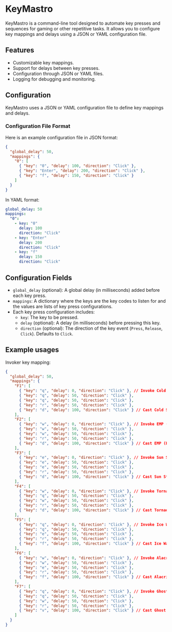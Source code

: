 # KeyMastro

KeyMastro is a command-line tool designed to automate key presses and sequences for gaming or other repetitive tasks. It allows you to configure key mappings and delays using a JSON or YAML configuration file.

## Features

- Customizable key mappings.
- Support for delays between key presses.
- Configuration through JSON or YAML files.
- Logging for debugging and monitoring.

## Configuration

KeyMastro uses a JSON or YAML configuration file to define key mappings and delays.

### Configuration File Format

Here is an example configuration file in JSON format:

```json
{
  "global_delay": 50,
  "mappings": {
    "0": [
      { "key": "0", "delay": 100, "direction": "Click" },
      { "key": "Enter", "delay": 200, "direction": "Click" },
      { "key": "f", "delay": 150, "direction": "Click" }
    ]
  }
}
```

In YAML format:

```yaml
global_delay: 50
mappings:
  "0":
    - key: "0"
      delay: 100
      direction: "Click"
    - key: "Enter"
      delay: 200
      direction: "Click"
    - key: "f"
      delay: 150
      direction: "Click"
```

## Configuration Fields

- `global_delay` (optional): A global delay (in milliseconds) added before each key press.
- `mappings`: A dictionary where the keys are the key codes to listen for and the values are lists of key press configurations.
- Each key press configuration includes:
  - `key`: The key to be pressed.
  - `delay` (optional): A delay (in milliseconds) before pressing this key.
  - `direction` (optional): The direction of the key event (`Press`, `Release`, `Click`). Defaults to `Click`.

## Example usages

Invoker key mapping:

```json
{
  "global_delay": 50,
  "mappings": {
    "F1": [
      { "key": "q", "delay": 0, "direction": "Click" }, // Invoke Cold Snap (Q-Q-Q-R)
      { "key": "q", "delay": 50, "direction": "Click" },
      { "key": "q", "delay": 50, "direction": "Click" },
      { "key": "r", "delay": 50, "direction": "Click" },
      { "key": "d", "delay": 100, "direction": "Click" } // Cast Cold Snap (D)
    ],
    "F2": [
      { "key": "w", "delay": 0, "direction": "Click" }, // Invoke EMP (W-W-W-R)
      { "key": "w", "delay": 50, "direction": "Click" },
      { "key": "w", "delay": 50, "direction": "Click" },
      { "key": "r", "delay": 50, "direction": "Click" },
      { "key": "d", "delay": 100, "direction": "Click" } // Cast EMP (D)
    ],
    "F3": [
      { "key": "e", "delay": 0, "direction": "Click" }, // Invoke Sun Strike (E-E-E-R)
      { "key": "e", "delay": 50, "direction": "Click" },
      { "key": "e", "delay": 50, "direction": "Click" },
      { "key": "r", "delay": 50, "direction": "Click" },
      { "key": "d", "delay": 100, "direction": "Click" } // Cast Sun Strike (D)
    ],
    "F4": [
      { "key": "w", "delay": 0, "direction": "Click" }, // Invoke Tornado (W-Q-W-R)
      { "key": "q", "delay": 50, "direction": "Click" },
      { "key": "w", "delay": 50, "direction": "Click" },
      { "key": "r", "delay": 50, "direction": "Click" },
      { "key": "d", "delay": 100, "direction": "Click" } // Cast Tornado (D)
    ],
    "F5": [
      { "key": "q", "delay": 0, "direction": "Click" }, // Invoke Ice Wall (Q-Q-E-R)
      { "key": "q", "delay": 50, "direction": "Click" },
      { "key": "e", "delay": 50, "direction": "Click" },
      { "key": "r", "delay": 50, "direction": "Click" },
      { "key": "f", "delay": 100, "direction": "Click" } // Cast Ice Wall (F)
    ],
    "F6": [
      { "key": "w", "delay": 0, "direction": "Click" }, // Invoke Alacrity (W-W-E-R)
      { "key": "w", "delay": 50, "direction": "Click" },
      { "key": "e", "delay": 50, "direction": "Click" },
      { "key": "r", "delay": 50, "direction": "Click" },
      { "key": "f", "delay": 100, "direction": "Click" } // Cast Alacrity (F)
    ],
    "F7": [
      { "key": "q", "delay": 0, "direction": "Click" }, // Invoke Ghost Walk (Q-Q-W-R)
      { "key": "q", "delay": 50, "direction": "Click" },
      { "key": "w", "delay": 50, "direction": "Click" },
      { "key": "r", "delay": 50, "direction": "Click" },
      { "key": "v", "delay": 100, "direction": "Click" } // Cast Ghost Walk (V)
    ]
  }
}
```
